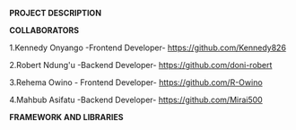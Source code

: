 **PROJECT DESCRIPTION**

**COLLABORATORS**

1.Kennedy Onyango -Frontend Developer- https://github.com/Kennedy826

2.Robert Ndung'u -Backend Developer- https://github.com/doni-robert

3.Rehema Owino - Frontend Developer- https://github.com/R-Owino

4.Mahbub Asifatu -Backend Developer- https://github.com/Mirai500


**FRAMEWORK AND LIBRARIES**
